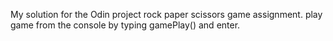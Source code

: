 My solution for the Odin project rock paper scissors game assignment. 
play game from the console by typing gamePlay() and enter.
